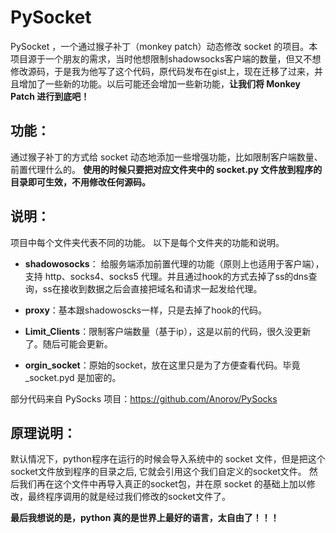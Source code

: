 # PySocket

PySocket ，一个通过猴子补丁（monkey patch）动态修改 socket 的项目。本项目源于一个朋友的需求，当时他想限制shadowsocks客户端的数量，但又不想修改源码，于是我为他写了这个代码，原代码发布在gist上，现在迁移了过来，并且增加了一些新的功能。以后可能还会增加一些新功能，**让我们将 Monkey Patch 进行到底吧！**
## 功能：
通过猴子补丁的方式给 socket 动态地添加一些增强功能，比如限制客户端数量、前置代理什么的。
**使用的时候只要把对应文件夹中的 socket.py 文件放到程序的目录即可生效，不用修改任何源码。**

## 说明：

项目中每个文件夹代表不同的功能。
以下是每个文件夹的功能和说明。

* **shadowosocks**： 给服务端添加前置代理的功能（原则上也适用于客户端），支持 http、socks4、socks5 代理。并且通过hook的方式去掉了ss的dns查询，ss在接收到数据之后会直接把域名和请求一起发给代理。
      
* **proxy**：基本跟shadowoscks一样，只是去掉了hook的代码。

* **Limit_Clients**：限制客户端数量（基于ip），这是以前的代码，很久没更新了。随后可能会更新。

* **orgin_socket**：原始的socket，放在这里只是为了方便查看代码。毕竟 _socket.pyd 是加密的。


部分代码来自 PySocks 项目：https://github.com/Anorov/PySocks


## 原理说明：

默认情况下，python程序在运行的时候会导入系统中的 socket 文件，但是把这个socket文件放到程序的目录之后, 它就会引用这个我们自定义的socket文件。 然后我们再在这个文件中再导入真正的socket包，并在原 socket 的基础上加以修改，最终程序调用的就是经过我们修改的socket文件了。

**最后我想说的是，python 真的是世界上最好的语言，太自由了！！！**
